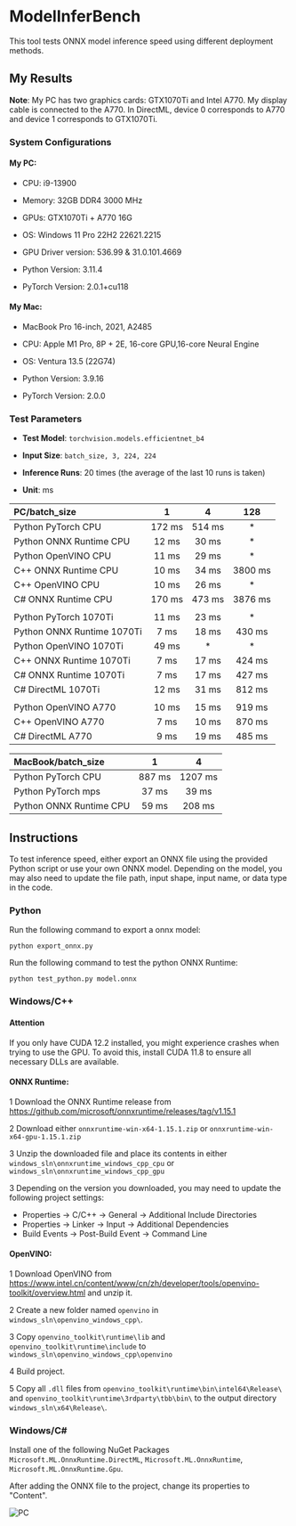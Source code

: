 # ModelInferBench

This tool tests ONNX model inference speed using different deployment methods.

## My Results

**Note**: My PC has two graphics cards: GTX1070Ti and Intel A770. My display cable is connected to the A770. In DirectML, device 0 corresponds to A770 and device 1 corresponds to GTX1070Ti.

### System Configurations
#### My PC:

- CPU: i9-13900

- Memory: 32GB DDR4 3000 MHz

- GPUs: GTX1070Ti + A770 16G

- OS: Windows 11 Pro 22H2 22621.2215

- GPU Driver version: 536.99 & 31.0.101.4669

- Python Version: 3.11.4

- PyTorch Version: 2.0.1+cu118

#### My Mac:

- MacBook Pro 16-inch, 2021, A2485

- CPU: Apple M1 Pro, 8P + 2E, 16-core GPU,16-core Neural Engine

- OS: Ventura 13.5 (22G74)

- Python Version: 3.9.16

- PyTorch Version: 2.0.0

### Test Parameters

- **Test Model**: `torchvision.models.efficientnet_b4`

- **Input Size**: `batch_size, 3, 224, 224`

- **Inference Runs**: 20 times (the average of the last 10 runs is taken)

- **Unit**: ms

| PC/batch_size | 1 | 4 | 128|
|:------|:----:|:------:|:-:|
| Python PyTorch CPU | 172 ms | 514 ms | * |
| Python ONNX Runtime CPU | 12 ms | 30 ms | * |
| Python OpenVINO CPU | 11 ms | 29 ms | * |
| C++ ONNX Runtime CPU | 10 ms | 34 ms | 3800 ms |
| C++ OpenVINO CPU | 10 ms | 26 ms | * |
| C# ONNX Runtime CPU | 170 ms | 473 ms | 3876 ms |
|||||
| Python PyTorch 1070Ti | 11 ms | 23 ms | * |
| Python ONNX Runtime 1070Ti | 7 ms | 18 ms | 430 ms |
| Python OpenVINO 1070Ti | 49 ms | * | * |
| C++ ONNX Runtime 1070Ti | 7 ms | 17 ms | 424 ms |
| C# ONNX Runtime 1070Ti | 7 ms | 17 ms | 427 ms|
| C# DirectML 1070Ti | 12 ms | 31 ms | 812 ms|
|||||
| Python OpenVINO A770 | 10 ms | 15 ms | 919 ms |
| C++ OpenVINO A770 | 7 ms | 10 ms | 870 ms |
| C# DirectML A770 | 9 ms | 19 ms | 485 ms|

| MacBook/batch_size | 1 | 4 |
|:------|:----:|:------:|
| Python PyTorch CPU | 887 ms | 1207 ms |
| Python PyTorch mps | 37 ms | 39 ms |
| Python ONNX Runtime CPU | 59 ms | 208 ms |


## Instructions

To test inference speed, either export an ONNX file using the provided Python script or use your own ONNX model. Depending on the model, you may also need to update the file path, input shape, input name, or data type in the code.

### Python

Run the following command to export a onnx model:

```
python export_onnx.py
```

Run the following command to test the python ONNX Runtime:

```
python test_python.py model.onnx
```


### Windows/C++
#### Attention

If you only have CUDA 12.2 installed, you might experience crashes when trying to use the GPU. To avoid this, install CUDA 11.8 to ensure all necessary DLLs are available.

#### ONNX Runtime:

1 Download the ONNX Runtime release from https://github.com/microsoft/onnxruntime/releases/tag/v1.15.1

2 Download either `onnxruntime-win-x64-1.15.1.zip` or `onnxruntime-win-x64-gpu-1.15.1.zip`

3 Unzip the downloaded file and place its contents in either `windows_sln\onnxruntime_windows_cpp_cpu` or `windows_sln\onnxruntime_windows_cpp_gpu`

3 Depending  on the version you downloaded, you may need to update the following project settings: 
- Properties -> C/C++ -> General -> Additional Include Directories
- Properties -> Linker -> Input -> Additional Dependencies
- Build Events -> Post-Build Event -> Command Line

#### OpenVINO:

1 Download OpenVINO from https://www.intel.cn/content/www/cn/zh/developer/tools/openvino-toolkit/overview.html and unzip it.

2 Create a new folder named `openvino` in `windows_sln\openvino_windows_cpp\`.

3 Copy `openvino_toolkit\runtime\lib` and `openvino_toolkit\runtime\include` to `windows_sln\openvino_windows_cpp\openvino`

4 Build project.

5 Copy all `.dll` files from `openvino_toolkit\runtime\bin\intel64\Release\` and `openvino_toolkit\runtime\3rdparty\tbb\bin\` to the output directory `windows_sln\x64\Release\`.

### Windows/C#

Install one of the following NuGet Packages `Microsoft.ML.OnnxRuntime.DirectML`, `Microsoft.ML.OnnxRuntime`, `Microsoft.ML.OnnxRuntime.Gpu`.

After adding the ONNX file to the project, change its properties to "Content".

![PC](/pc.jpg "PC")